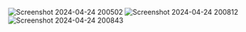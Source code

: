 ![Screenshot 2024-04-24 200502](https://github.com/hiHarish/TextUtils-react1/assets/156064772/908058ef-c85a-470d-ac71-621dccf1df90)
![Screenshot 2024-04-24 200812](https://github.com/hiHarish/TextUtils-react1/assets/156064772/bf0b48d7-e066-454e-8324-e865820e37c3)
![Screenshot 2024-04-24 200843](https://github.com/hiHarish/TextUtils-react1/assets/156064772/79519e41-0508-4769-9127-ce8c757b3037)


 
 
